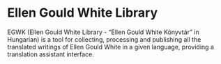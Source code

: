 # Ellen Gould White Library

EGWK (Ellen Gould White Library - “Ellen Gould White Könyvtár” in Hungarian) is a tool for collecting, processing and publishing all the translated writings of Ellen Gould White in a given language, providing a translation assistant interface.
